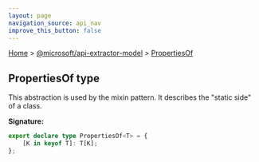 ```yaml
---
layout: page
navigation_source: api_nav
improve_this_button: false
---
```



[Home](./index.md) &gt; [@microsoft/api-extractor-model](./api-extractor-model.md) &gt; [PropertiesOf](./api-extractor-model.propertiesof.md)

## PropertiesOf type

This abstraction is used by the mixin pattern. It describes the "static side" of a class.

<b>Signature:</b>

```typescript
export declare type PropertiesOf<T> = {
    [K in keyof T]: T[K];
};
```

